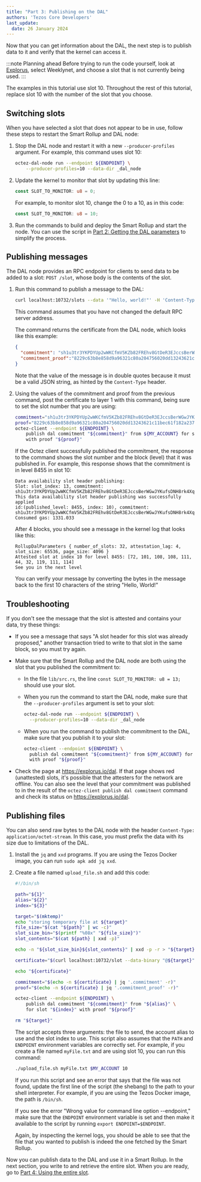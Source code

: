 ```yaml
---
title: "Part 3: Publishing on the DAL"
authors: 'Tezos Core Developers'
last_update:
  date: 26 January 2024
---
```


Now that you can get information about the DAL, the next step is to publish data to it and verify that the kernel can access it.

:::note Planning ahead
Before trying to run the code yourself, look at [Explorus](https://explorus.io/dal), select Weeklynet, and choose a slot that is not currently being used.
:::

The examples in this tutorial use slot 10.
Throughout the rest of this tutorial, replace slot 10 with the number of the slot that you choose.

## Switching slots

When you have selected a slot that does not appear to be in use, follow these steps to restart the Smart Rollup and DAL node:

1. Stop the DAL node and restart it with a new `--producer-profiles` argument.
For example, this command uses slot 10:

   ```bash
   octez-dal-node run --endpoint ${ENDPOINT} \
       --producer-profiles=10 --data-dir _dal_node
   ```

1. Update the kernel to monitor that slot by updating this line:

   ```rust
   const SLOT_TO_MONITOR: u8 = 0;
   ```

   For example, to monitor slot 10, change the 0 to a 10, as in this code:

   ```rust
   const SLOT_TO_MONITOR: u8 = 10;
   ```

1. Run the commands to build and deploy the Smart Rollup and start the node.
You can use the script in [Part 2: Getting the DAL parameters](/tutorials/build-files-archive-with-dal/get-dal-params) to simplify the process.

## Publishing messages

The DAL node provides an RPC endpoint for clients to send data to be added to a slot: `POST /slot`, whose body is the contents of the slot.

1. Run this command to publish a message to the DAL:

   ```bash
   curl localhost:10732/slots --data '"Hello, world!"' -H 'Content-Type: application/json'
   ```

   This command assumes that you have not changed the default RPC server address.

   The command returns the certificate from the DAL node, which looks like this example:

   ```json
   {
     "commitment": "sh1u3tr3YKPDYUp2wWKCfmV5KZb82FREhv8GtDeR3EJccsBerWGwJYKufsDNH8rk4XqGrXdooZ",
     "commitment_proof":"8229c63b8e858d9a96321c80a204756020dd13243621c11bec61f182a23714cf6e0985675fff45f1164657ad0c7b9418"
   }
   ```

   Note that the value of the message is in double quotes because it must be a valid JSON string, as hinted by the `Content-Type` header.

1. Using the values of the commitment and proof from the previous command, post the certificate to layer 1 with this command, being sure to set the slot number that you are using:

   ```bash
   commitment="sh1u3tr3YKPDYUp2wWKCfmV5KZb82FREhv8GtDeR3EJccsBerWGwJYKufsDNH8rk4XqGrXdooZ"
   proof="8229c63b8e858d9a96321c80a204756020dd13243621c11bec61f182a23714cf6e0985675fff45f1164657ad0c7b9418"
   octez-client --endpoint ${ENDPOINT} \
       publish dal commitment "${commitment}" from ${MY_ACCOUNT} for slot 10 \
       with proof "${proof}"
   ```

   If the Octez client successfully published the commitment, the response to the command shows the slot number and the block (level) that it was published in.
   For example, this response shows that the commitment is in level 8455 in slot 10:

   ```
   Data availability slot header publishing:
   Slot: slot_index: 13, commitment: sh1u3tr3YKPDYUp2wWKCfmV5KZb82FREhv8GtDeR3EJccsBerWGwJYKufsDNH8rk4XqGrXdooZ
   This data availability slot header publishing was successfully applied
   id:(published_level: 8455, index: 10), commitment: sh1u3tr3YKPDYUp2wWKCfmV5KZb82FREhv8GtDeR3EJccsBerWGwJYKufsDNH8rk4XqGrXdooZ
   Consumed gas: 1331.033
   ```

   After 4 blocks, you should see a message in the kernel log that looks like this:

   ```
   RollupDalParameters { number_of_slots: 32, attestation_lag: 4, slot_size: 65536, page_size: 4096 }
   Attested slot at index 10 for level 8455: [72, 101, 108, 108, 111, 44, 32, 119, 111, 114]
   See you in the next level
   ```

   You can verify your message by converting the bytes in the message back to the first 10 characters of the string "Hello, World!"

## Troubleshooting

If you don't see the message that the slot is attested and contains your data, try these things:

- If you see a message that says "A slot header for this slot was already proposed," another transaction tried to write to that slot in the same block, so you must try again.

- Make sure that the Smart Rollup and the DAL node are both using the slot that you published the commitment to:

   - In the file `lib/src.rs`, the line `const SLOT_TO_MONITOR: u8 = 13;` should use your slot.
   - When you run the command to start the DAL node, make sure that the `--producer-profiles` argument is set to your slot:

      ```bash
      octez-dal-node run --endpoint ${ENDPOINT} \
        --producer-profiles=10 --data-dir _dal_node
      ```
   - When you run the command to publish the commitment to the DAL, make sure that you publish it to your slot:

      ```bash
      octez-client --endpoint ${ENDPOINT} \
        publish dal commitment "${commitment}" from ${MY_ACCOUNT} for slot 10 \
        with proof "${proof}"
      ```

- Check the page at https://explorus.io/dal.
  If that page shows red (unattested) slots, it's possible that the attesters for the network are offline.
  You can also see the level that your commitment was published to in the result of the `octez-client publish dal commitment` command and check its status on https://explorus.io/dal.

## Publishing files

You can also send raw bytes to the DAL node with the header `Content-Type: application/octet-stream`.
In this case, you must prefix the data with its size due to limitations of the DAL.

1. Install the `jq` and `xxd` programs.
If you are using the Tezos Docker image, you can run `sudo apk add jq xxd`.

1. Create a file named `upload_file.sh` and add this code:

   ```bash
   #!/bin/sh

   path="${1}"
   alias="${2}"
   index="${3}"

   target="$(mktemp)"
   echo "storing temporary file at ${target}"
   file_size="$(cat "${path}" | wc -c)"
   slot_size_bin="$(printf "%08x" "${file_size}")"
   slot_contents="$(cat ${path} | xxd -p)"

   echo -n "${slot_size_bin}${slot_contents}" | xxd -p -r > "${target}"

   certificate="$(curl localhost:10732/slot --data-binary "@${target}" -H 'Content-Type: application/octet-stream')"

   echo "${certificate}"

   commitment="$(echo -n ${certificate} | jq '.commitment' -r)"
   proof="$(echo -n ${certificate} | jq '.commitment_proof' -r)"

   octez-client --endpoint ${ENDPOINT} \
       publish dal commitment "${commitment}" from "${alias}" \
       for slot "${index}" with proof "${proof}"

   rm "${target}"
   ```

   The script accepts three arguments: the file to send, the account alias to use and the slot index to use.
   This script also assumes that the `PATH` and `ENDPOINT` environment variables are correctly set.
   For example, if you create a file named `myFile.txt` and are using slot 10, you can run this command:

   ```bash
   ./upload_file.sh myFile.txt $MY_ACCOUNT 10
   ```

   If you run this script and see an error that says that the file was not found, update the first line of the script (the shebang) to the path to your shell interpreter.
   For example, if you are using the Tezos Docker image, the path is `/bin/sh`.

   If you see the error "Wrong value for command line option --endpoint," make sure that the `ENDPOINT` environment variable is set and then make it available to the script by running `export ENDPOINT=$ENDPOINT`.

   Again, by inspecting the kernel logs, you should be able to see that the file that you wanted to publish is indeed the one fetched by the Smart Rollup.

Now you can publish data to the DAL and use it in a Smart Rollup.
In the next section, you write to and retrieve the entire slot.
When you are ready, go to [Part 4: Using the entire slot](/tutorials/build-files-archive-with-dal/using-full-slot).
